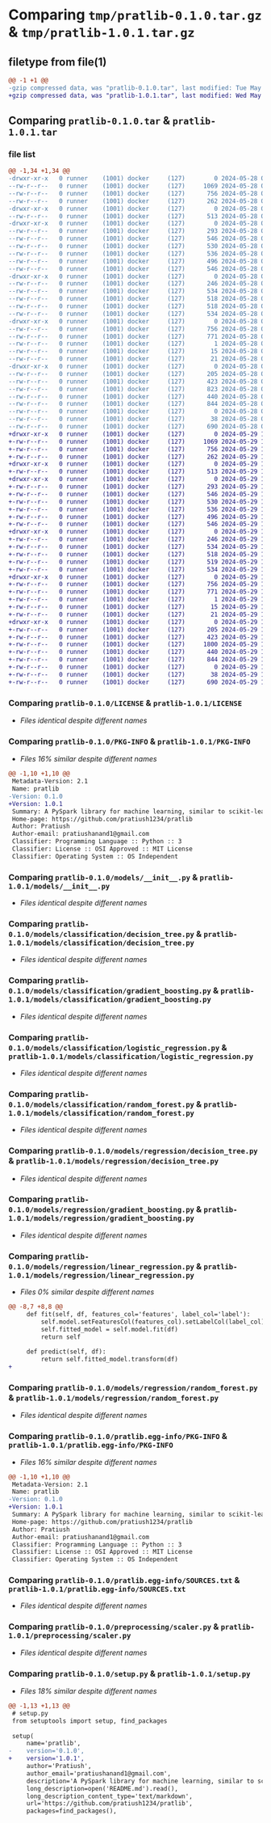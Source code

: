 # Comparing `tmp/pratlib-0.1.0.tar.gz` & `tmp/pratlib-1.0.1.tar.gz`

## filetype from file(1)

```diff
@@ -1 +1 @@
-gzip compressed data, was "pratlib-0.1.0.tar", last modified: Tue May 28 04:01:21 2024, max compression
+gzip compressed data, was "pratlib-1.0.1.tar", last modified: Wed May 29 17:28:49 2024, max compression
```

## Comparing `pratlib-0.1.0.tar` & `pratlib-1.0.1.tar`

### file list

```diff
@@ -1,34 +1,34 @@
-drwxr-xr-x   0 runner    (1001) docker     (127)        0 2024-05-28 04:01:21.027882 pratlib-0.1.0/
--rw-r--r--   0 runner    (1001) docker     (127)     1069 2024-05-28 04:01:13.000000 pratlib-0.1.0/LICENSE
--rw-r--r--   0 runner    (1001) docker     (127)      756 2024-05-28 04:01:21.027882 pratlib-0.1.0/PKG-INFO
--rw-r--r--   0 runner    (1001) docker     (127)      262 2024-05-28 04:01:13.000000 pratlib-0.1.0/README.md
-drwxr-xr-x   0 runner    (1001) docker     (127)        0 2024-05-28 04:01:21.023882 pratlib-0.1.0/models/
--rw-r--r--   0 runner    (1001) docker     (127)      513 2024-05-28 04:01:13.000000 pratlib-0.1.0/models/__init__.py
-drwxr-xr-x   0 runner    (1001) docker     (127)        0 2024-05-28 04:01:21.027882 pratlib-0.1.0/models/classification/
--rw-r--r--   0 runner    (1001) docker     (127)      293 2024-05-28 04:01:13.000000 pratlib-0.1.0/models/classification/__init__.py
--rw-r--r--   0 runner    (1001) docker     (127)      546 2024-05-28 04:01:13.000000 pratlib-0.1.0/models/classification/decision_tree.py
--rw-r--r--   0 runner    (1001) docker     (127)      530 2024-05-28 04:01:13.000000 pratlib-0.1.0/models/classification/gradient_boosting.py
--rw-r--r--   0 runner    (1001) docker     (127)      536 2024-05-28 04:01:13.000000 pratlib-0.1.0/models/classification/logistic_regression.py
--rw-r--r--   0 runner    (1001) docker     (127)      496 2024-05-28 04:01:13.000000 pratlib-0.1.0/models/classification/naive_bayes.py
--rw-r--r--   0 runner    (1001) docker     (127)      546 2024-05-28 04:01:13.000000 pratlib-0.1.0/models/classification/random_forest.py
-drwxr-xr-x   0 runner    (1001) docker     (127)        0 2024-05-28 04:01:21.027882 pratlib-0.1.0/models/regression/
--rw-r--r--   0 runner    (1001) docker     (127)      246 2024-05-28 04:01:13.000000 pratlib-0.1.0/models/regression/__init__.py
--rw-r--r--   0 runner    (1001) docker     (127)      534 2024-05-28 04:01:13.000000 pratlib-0.1.0/models/regression/decision_tree.py
--rw-r--r--   0 runner    (1001) docker     (127)      518 2024-05-28 04:01:13.000000 pratlib-0.1.0/models/regression/gradient_boosting.py
--rw-r--r--   0 runner    (1001) docker     (127)      518 2024-05-28 04:01:13.000000 pratlib-0.1.0/models/regression/linear_regression.py
--rw-r--r--   0 runner    (1001) docker     (127)      534 2024-05-28 04:01:13.000000 pratlib-0.1.0/models/regression/random_forest.py
-drwxr-xr-x   0 runner    (1001) docker     (127)        0 2024-05-28 04:01:21.027882 pratlib-0.1.0/pratlib.egg-info/
--rw-r--r--   0 runner    (1001) docker     (127)      756 2024-05-28 04:01:20.000000 pratlib-0.1.0/pratlib.egg-info/PKG-INFO
--rw-r--r--   0 runner    (1001) docker     (127)      771 2024-05-28 04:01:20.000000 pratlib-0.1.0/pratlib.egg-info/SOURCES.txt
--rw-r--r--   0 runner    (1001) docker     (127)        1 2024-05-28 04:01:20.000000 pratlib-0.1.0/pratlib.egg-info/dependency_links.txt
--rw-r--r--   0 runner    (1001) docker     (127)       15 2024-05-28 04:01:20.000000 pratlib-0.1.0/pratlib.egg-info/requires.txt
--rw-r--r--   0 runner    (1001) docker     (127)       21 2024-05-28 04:01:20.000000 pratlib-0.1.0/pratlib.egg-info/top_level.txt
-drwxr-xr-x   0 runner    (1001) docker     (127)        0 2024-05-28 04:01:21.027882 pratlib-0.1.0/preprocessing/
--rw-r--r--   0 runner    (1001) docker     (127)      205 2024-05-28 04:01:13.000000 pratlib-0.1.0/preprocessing/__init__.py
--rw-r--r--   0 runner    (1001) docker     (127)      423 2024-05-28 04:01:13.000000 pratlib-0.1.0/preprocessing/dimensionality_reduction.py
--rw-r--r--   0 runner    (1001) docker     (127)      823 2024-05-28 04:01:13.000000 pratlib-0.1.0/preprocessing/encoder.py
--rw-r--r--   0 runner    (1001) docker     (127)      440 2024-05-28 04:01:13.000000 pratlib-0.1.0/preprocessing/imputer.py
--rw-r--r--   0 runner    (1001) docker     (127)      844 2024-05-28 04:01:13.000000 pratlib-0.1.0/preprocessing/scaler.py
--rw-r--r--   0 runner    (1001) docker     (127)        0 2024-05-28 04:01:13.000000 pratlib-0.1.0/pyproject.toml
--rw-r--r--   0 runner    (1001) docker     (127)       38 2024-05-28 04:01:21.027882 pratlib-0.1.0/setup.cfg
--rw-r--r--   0 runner    (1001) docker     (127)      690 2024-05-28 04:01:13.000000 pratlib-0.1.0/setup.py
+drwxr-xr-x   0 runner    (1001) docker     (127)        0 2024-05-29 17:28:49.453565 pratlib-1.0.1/
+-rw-r--r--   0 runner    (1001) docker     (127)     1069 2024-05-29 17:28:42.000000 pratlib-1.0.1/LICENSE
+-rw-r--r--   0 runner    (1001) docker     (127)      756 2024-05-29 17:28:49.453565 pratlib-1.0.1/PKG-INFO
+-rw-r--r--   0 runner    (1001) docker     (127)      262 2024-05-29 17:28:42.000000 pratlib-1.0.1/README.md
+drwxr-xr-x   0 runner    (1001) docker     (127)        0 2024-05-29 17:28:49.449565 pratlib-1.0.1/models/
+-rw-r--r--   0 runner    (1001) docker     (127)      513 2024-05-29 17:28:42.000000 pratlib-1.0.1/models/__init__.py
+drwxr-xr-x   0 runner    (1001) docker     (127)        0 2024-05-29 17:28:49.449565 pratlib-1.0.1/models/classification/
+-rw-r--r--   0 runner    (1001) docker     (127)      293 2024-05-29 17:28:42.000000 pratlib-1.0.1/models/classification/__init__.py
+-rw-r--r--   0 runner    (1001) docker     (127)      546 2024-05-29 17:28:42.000000 pratlib-1.0.1/models/classification/decision_tree.py
+-rw-r--r--   0 runner    (1001) docker     (127)      530 2024-05-29 17:28:42.000000 pratlib-1.0.1/models/classification/gradient_boosting.py
+-rw-r--r--   0 runner    (1001) docker     (127)      536 2024-05-29 17:28:42.000000 pratlib-1.0.1/models/classification/logistic_regression.py
+-rw-r--r--   0 runner    (1001) docker     (127)      496 2024-05-29 17:28:42.000000 pratlib-1.0.1/models/classification/naive_bayes.py
+-rw-r--r--   0 runner    (1001) docker     (127)      546 2024-05-29 17:28:42.000000 pratlib-1.0.1/models/classification/random_forest.py
+drwxr-xr-x   0 runner    (1001) docker     (127)        0 2024-05-29 17:28:49.449565 pratlib-1.0.1/models/regression/
+-rw-r--r--   0 runner    (1001) docker     (127)      246 2024-05-29 17:28:42.000000 pratlib-1.0.1/models/regression/__init__.py
+-rw-r--r--   0 runner    (1001) docker     (127)      534 2024-05-29 17:28:42.000000 pratlib-1.0.1/models/regression/decision_tree.py
+-rw-r--r--   0 runner    (1001) docker     (127)      518 2024-05-29 17:28:42.000000 pratlib-1.0.1/models/regression/gradient_boosting.py
+-rw-r--r--   0 runner    (1001) docker     (127)      519 2024-05-29 17:28:42.000000 pratlib-1.0.1/models/regression/linear_regression.py
+-rw-r--r--   0 runner    (1001) docker     (127)      534 2024-05-29 17:28:42.000000 pratlib-1.0.1/models/regression/random_forest.py
+drwxr-xr-x   0 runner    (1001) docker     (127)        0 2024-05-29 17:28:49.453565 pratlib-1.0.1/pratlib.egg-info/
+-rw-r--r--   0 runner    (1001) docker     (127)      756 2024-05-29 17:28:49.000000 pratlib-1.0.1/pratlib.egg-info/PKG-INFO
+-rw-r--r--   0 runner    (1001) docker     (127)      771 2024-05-29 17:28:49.000000 pratlib-1.0.1/pratlib.egg-info/SOURCES.txt
+-rw-r--r--   0 runner    (1001) docker     (127)        1 2024-05-29 17:28:49.000000 pratlib-1.0.1/pratlib.egg-info/dependency_links.txt
+-rw-r--r--   0 runner    (1001) docker     (127)       15 2024-05-29 17:28:49.000000 pratlib-1.0.1/pratlib.egg-info/requires.txt
+-rw-r--r--   0 runner    (1001) docker     (127)       21 2024-05-29 17:28:49.000000 pratlib-1.0.1/pratlib.egg-info/top_level.txt
+drwxr-xr-x   0 runner    (1001) docker     (127)        0 2024-05-29 17:28:49.453565 pratlib-1.0.1/preprocessing/
+-rw-r--r--   0 runner    (1001) docker     (127)      205 2024-05-29 17:28:42.000000 pratlib-1.0.1/preprocessing/__init__.py
+-rw-r--r--   0 runner    (1001) docker     (127)      423 2024-05-29 17:28:42.000000 pratlib-1.0.1/preprocessing/dimensionality_reduction.py
+-rw-r--r--   0 runner    (1001) docker     (127)     1800 2024-05-29 17:28:42.000000 pratlib-1.0.1/preprocessing/encoder.py
+-rw-r--r--   0 runner    (1001) docker     (127)      440 2024-05-29 17:28:42.000000 pratlib-1.0.1/preprocessing/imputer.py
+-rw-r--r--   0 runner    (1001) docker     (127)      844 2024-05-29 17:28:42.000000 pratlib-1.0.1/preprocessing/scaler.py
+-rw-r--r--   0 runner    (1001) docker     (127)        0 2024-05-29 17:28:42.000000 pratlib-1.0.1/pyproject.toml
+-rw-r--r--   0 runner    (1001) docker     (127)       38 2024-05-29 17:28:49.453565 pratlib-1.0.1/setup.cfg
+-rw-r--r--   0 runner    (1001) docker     (127)      690 2024-05-29 17:28:42.000000 pratlib-1.0.1/setup.py
```

### Comparing `pratlib-0.1.0/LICENSE` & `pratlib-1.0.1/LICENSE`

 * *Files identical despite different names*

### Comparing `pratlib-0.1.0/PKG-INFO` & `pratlib-1.0.1/PKG-INFO`

 * *Files 16% similar despite different names*

```diff
@@ -1,10 +1,10 @@
 Metadata-Version: 2.1
 Name: pratlib
-Version: 0.1.0
+Version: 1.0.1
 Summary: A PySpark library for machine learning, similar to scikit-learn.
 Home-page: https://github.com/pratiush1234/pratlib
 Author: Pratiush
 Author-email: pratiushanand1@gmail.com
 Classifier: Programming Language :: Python :: 3
 Classifier: License :: OSI Approved :: MIT License
 Classifier: Operating System :: OS Independent
```

### Comparing `pratlib-0.1.0/models/__init__.py` & `pratlib-1.0.1/models/__init__.py`

 * *Files identical despite different names*

### Comparing `pratlib-0.1.0/models/classification/decision_tree.py` & `pratlib-1.0.1/models/classification/decision_tree.py`

 * *Files identical despite different names*

### Comparing `pratlib-0.1.0/models/classification/gradient_boosting.py` & `pratlib-1.0.1/models/classification/gradient_boosting.py`

 * *Files identical despite different names*

### Comparing `pratlib-0.1.0/models/classification/logistic_regression.py` & `pratlib-1.0.1/models/classification/logistic_regression.py`

 * *Files identical despite different names*

### Comparing `pratlib-0.1.0/models/classification/random_forest.py` & `pratlib-1.0.1/models/classification/random_forest.py`

 * *Files identical despite different names*

### Comparing `pratlib-0.1.0/models/regression/decision_tree.py` & `pratlib-1.0.1/models/regression/decision_tree.py`

 * *Files identical despite different names*

### Comparing `pratlib-0.1.0/models/regression/gradient_boosting.py` & `pratlib-1.0.1/models/regression/gradient_boosting.py`

 * *Files identical despite different names*

### Comparing `pratlib-0.1.0/models/regression/linear_regression.py` & `pratlib-1.0.1/models/regression/linear_regression.py`

 * *Files 0% similar despite different names*

```diff
@@ -8,7 +8,8 @@
     def fit(self, df, features_col='features', label_col='label'):
         self.model.setFeaturesCol(features_col).setLabelCol(label_col)
         self.fitted_model = self.model.fit(df)
         return self
 
     def predict(self, df):
         return self.fitted_model.transform(df)
+
```

### Comparing `pratlib-0.1.0/models/regression/random_forest.py` & `pratlib-1.0.1/models/regression/random_forest.py`

 * *Files identical despite different names*

### Comparing `pratlib-0.1.0/pratlib.egg-info/PKG-INFO` & `pratlib-1.0.1/pratlib.egg-info/PKG-INFO`

 * *Files 16% similar despite different names*

```diff
@@ -1,10 +1,10 @@
 Metadata-Version: 2.1
 Name: pratlib
-Version: 0.1.0
+Version: 1.0.1
 Summary: A PySpark library for machine learning, similar to scikit-learn.
 Home-page: https://github.com/pratiush1234/pratlib
 Author: Pratiush
 Author-email: pratiushanand1@gmail.com
 Classifier: Programming Language :: Python :: 3
 Classifier: License :: OSI Approved :: MIT License
 Classifier: Operating System :: OS Independent
```

### Comparing `pratlib-0.1.0/pratlib.egg-info/SOURCES.txt` & `pratlib-1.0.1/pratlib.egg-info/SOURCES.txt`

 * *Files identical despite different names*

### Comparing `pratlib-0.1.0/preprocessing/scaler.py` & `pratlib-1.0.1/preprocessing/scaler.py`

 * *Files identical despite different names*

### Comparing `pratlib-0.1.0/setup.py` & `pratlib-1.0.1/setup.py`

 * *Files 18% similar despite different names*

```diff
@@ -1,13 +1,13 @@
 # setup.py
 from setuptools import setup, find_packages
 
 setup(
     name='pratlib',
-    version='0.1.0',
+    version='1.0.1',
     author='Pratiush',
     author_email='pratiushanand1@gmail.com',
     description='A PySpark library for machine learning, similar to scikit-learn.',
     long_description=open('README.md').read(),
     long_description_content_type='text/markdown',
     url='https://github.com/pratiush1234/pratlib',
     packages=find_packages(),
```

